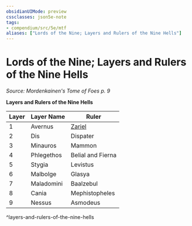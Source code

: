 ```yaml
---
obsidianUIMode: preview
cssclasses: json5e-note
tags:
- compendium/src/5e/mtf
aliases: ["Lords of the Nine; Layers and Rulers of the Nine Hells"]
---
```

# Lords of the Nine; Layers and Rulers of the Nine Hells
*Source: Mordenkainen's Tome of Foes p. 9* 

**Layers and Rulers of the Nine Hells**

| Layer | Layer Name | Ruler |
|-------|------------|-------|
| 1 | Avernus | [Zariel](2-Mechanics/CLI/bestiary/npc/zariel-mpmm.md) |
| 2 | Dis | Dispater |
| 3 | Minauros | Mammon |
| 4 | Phlegethos | Belial and Fierna |
| 5 | Stygia | Levistus |
| 6 | Malbolge | Glasya |
| 7 | Maladomini | Baalzebul |
| 8 | Cania | Mephistopheles |
| 9 | Nessus | Asmodeus |
^layers-and-rulers-of-the-nine-hells